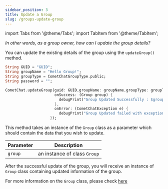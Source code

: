 ```yaml
---
sidebar_position: 3
title: Update a Group
slug: /groups-update-group
---
```


import Tabs from '@theme/Tabs';
import TabItem from '@theme/TabItem';


_In other words, as a group owner, how can I update the group details?_

You can update the existing details of the group using the `updateGroup()` method.

<Tabs>
<TabItem value="1" label="Dart">

```Dart
String GUID = "GUID";
String groupName = "Hello Group!";
String groupType = CometChatGroupType.public;
String password = "";

CometChat.updateGroup(guid: GUID,groupName: groupName,groupType: groupType,password: password ,
                      onSuccess: (Group group) {
                        debugPrint("Group Updated Successfully : $group");
                      },
                      onError: (CometChatException e) {
                        debugPrint("Group Updated failed with exception: ${e.message}");
                    });
```

</TabItem>
</Tabs>



This method takes an instance of the `Group` class as a parameter which should contain the data that you wish to update.

| Parameter | Description | 
| ---- | ---- | 
| `group` | an instance of class `Group` | 


After the successful update of the group, you will receive an instance of `Group` class containing updated information of the group.

For more information on the `Group` class, please check [here](./groups-create-group#group-class)